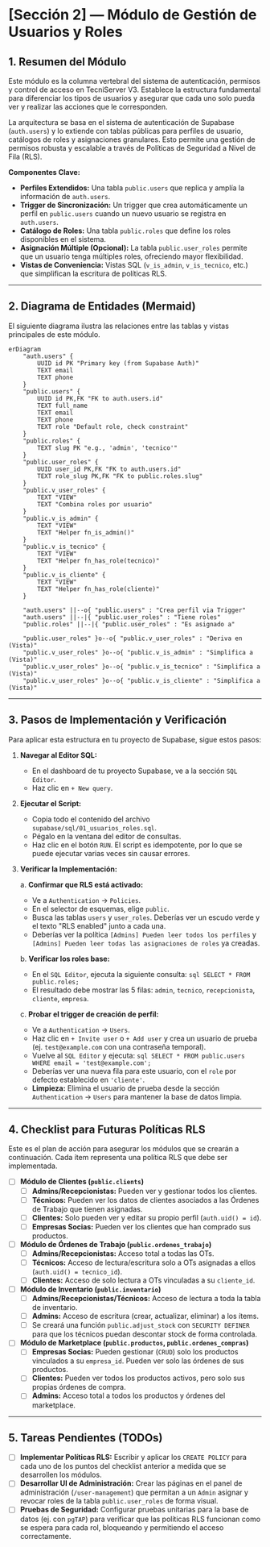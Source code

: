 # [Sección 2] — Módulo de Gestión de Usuarios y Roles

## 1. Resumen del Módulo

Este módulo es la columna vertebral del sistema de autenticación, permisos y control de acceso en TecniServer V3. Establece la estructura fundamental para diferenciar los tipos de usuarios y asegurar que cada uno solo pueda ver y realizar las acciones que le corresponden.

La arquitectura se basa en el sistema de autenticación de Supabase (`auth.users`) y lo extiende con tablas públicas para perfiles de usuario, catálogos de roles y asignaciones granulares. Esto permite una gestión de permisos robusta y escalable a través de Políticas de Seguridad a Nivel de Fila (RLS).

**Componentes Clave:**
- **Perfiles Extendidos:** Una tabla `public.users` que replica y amplía la información de `auth.users`.
- **Trigger de Sincronización:** Un trigger que crea automáticamente un perfil en `public.users` cuando un nuevo usuario se registra en `auth.users`.
- **Catálogo de Roles:** Una tabla `public.roles` que define los roles disponibles en el sistema.
- **Asignación Múltiple (Opcional):** La tabla `public.user_roles` permite que un usuario tenga múltiples roles, ofreciendo mayor flexibilidad.
- **Vistas de Conveniencia:** Vistas SQL (`v_is_admin`, `v_is_tecnico`, etc.) que simplifican la escritura de políticas RLS.

---

## 2. Diagrama de Entidades (Mermaid)

El siguiente diagrama ilustra las relaciones entre las tablas y vistas principales de este módulo.

```mermaid
erDiagram
    "auth.users" {
        UUID id PK "Primary key (from Supabase Auth)"
        TEXT email
        TEXT phone
    }
    "public.users" {
        UUID id PK,FK "FK to auth.users.id"
        TEXT full_name
        TEXT email
        TEXT phone
        TEXT role "Default role, check constraint"
    }
    "public.roles" {
        TEXT slug PK "e.g., 'admin', 'tecnico'"
    }
    "public.user_roles" {
        UUID user_id PK,FK "FK to auth.users.id"
        TEXT role_slug PK,FK "FK to public.roles.slug"
    }
    "public.v_user_roles" {
        TEXT "VIEW"
        TEXT "Combina roles por usuario"
    }
    "public.v_is_admin" {
        TEXT "VIEW"
        TEXT "Helper fn_is_admin()"
    }
    "public.v_is_tecnico" {
        TEXT "VIEW"
        TEXT "Helper fn_has_role(tecnico)"
    }
    "public.v_is_cliente" {
        TEXT "VIEW"
        TEXT "Helper fn_has_role(cliente)"
    }

    "auth.users" ||--o{ "public.users" : "Crea perfil via Trigger"
    "auth.users" ||--|{ "public.user_roles" : "Tiene roles"
    "public.roles" ||--|{ "public.user_roles" : "Es asignado a"

    "public.user_roles" }o--o{ "public.v_user_roles" : "Deriva en (Vista)"
    "public.v_user_roles" }o--o{ "public.v_is_admin" : "Simplifica a (Vista)"
    "public.v_user_roles" }o--o{ "public.v_is_tecnico" : "Simplifica a (Vista)"
    "public.v_user_roles" }o--o{ "public.v_is_cliente" : "Simplifica a (Vista)"

```

---

## 3. Pasos de Implementación y Verificación

Para aplicar esta estructura en tu proyecto de Supabase, sigue estos pasos:

1.  **Navegar al Editor SQL:**
    -   En el dashboard de tu proyecto Supabase, ve a la sección `SQL Editor`.
    -   Haz clic en `+ New query`.

2.  **Ejecutar el Script:**
    -   Copia todo el contenido del archivo `supabase/sql/01_usuarios_roles.sql`.
    -   Pégalo en la ventana del editor de consultas.
    -   Haz clic en el botón `RUN`. El script es idempotente, por lo que se puede ejecutar varias veces sin causar errores.

3.  **Verificar la Implementación:**

    a. **Confirmar que RLS está activado:**
       -   Ve a `Authentication` -> `Policies`.
       -   En el selector de esquemas, elige `public`.
       -   Busca las tablas `users` y `user_roles`. Deberías ver un escudo verde y el texto "RLS enabled" junto a cada una.
       -   Deberías ver la política `[Admins] Pueden leer todos los perfiles` y `[Admins] Pueden leer todas las asignaciones de roles` ya creadas.

    b. **Verificar los roles base:**
       -   En el `SQL Editor`, ejecuta la siguiente consulta:
         ```sql
         SELECT * FROM public.roles;
         ```
       -   El resultado debe mostrar las 5 filas: `admin`, `tecnico`, `recepcionista`, `cliente`, `empresa`.

    c. **Probar el trigger de creación de perfil:**
       -   Ve a `Authentication` -> `Users`.
       -   Haz clic en `+ Invite user` o `+ Add user` y crea un usuario de prueba (ej. `test@example.com` con una contraseña temporal).
       -   Vuelve al `SQL Editor` y ejecuta:
         ```sql
         SELECT * FROM public.users WHERE email = 'test@example.com';
         ```
       -   Deberías ver una nueva fila para este usuario, con el `role` por defecto establecido en `'cliente'`.
       -   **Limpieza:** Elimina el usuario de prueba desde la sección `Authentication` -> `Users` para mantener la base de datos limpia.

---

## 4. Checklist para Futuras Políticas RLS

Este es el plan de acción para asegurar los módulos que se crearán a continuación. Cada ítem representa una política RLS que debe ser implementada.

-   [ ] **Módulo de Clientes (`public.clients`)**
    -   [ ] **Admins/Recepcionistas:** Pueden ver y gestionar todos los clientes.
    -   [ ] **Técnicos:** Pueden ver los datos de clientes asociados a las Órdenes de Trabajo que tienen asignadas.
    -   [ ] **Clientes:** Solo pueden ver y editar su propio perfil (`auth.uid() = id`).
    -   [ ] **Empresas Socias:** Pueden ver los clientes que han comprado sus productos.

-   [ ] **Módulo de Órdenes de Trabajo (`public.ordenes_trabajo`)**
    -   [ ] **Admins/Recepcionistas:** Acceso total a todas las OTs.
    -   [ ] **Técnicos:** Acceso de lectura/escritura solo a OTs asignadas a ellos (`auth.uid() = tecnico_id`).
    -   [ ] **Clientes:** Acceso de solo lectura a OTs vinculadas a su `cliente_id`.

-   [ ] **Módulo de Inventario (`public.inventario`)**
    -   [ ] **Admins/Recepcionistas/Técnicos:** Acceso de lectura a toda la tabla de inventario.
    -   [ ] **Admins:** Acceso de escritura (crear, actualizar, eliminar) a los ítems.
    -   [ ] Se creará una función `public.adjust_stock` con `SECURITY DEFINER` para que los técnicos puedan descontar stock de forma controlada.

-   [ ] **Módulo de Marketplace (`public.productos`, `public.ordenes_compras`)**
    -   [ ] **Empresas Socias:** Pueden gestionar (`CRUD`) solo los productos vinculados a su `empresa_id`. Pueden ver solo las órdenes de sus productos.
    -   [ ] **Clientes:** Pueden ver todos los productos activos, pero solo sus propias órdenes de compra.
    -   [ ] **Admins:** Acceso total a todos los productos y órdenes del marketplace.

---

## 5. Tareas Pendientes (TODOs)

-   [ ] **Implementar Políticas RLS:** Escribir y aplicar los `CREATE POLICY` para cada uno de los puntos del checklist anterior a medida que se desarrollen los módulos.
-   [ ] **Desarrollar UI de Administración:** Crear las páginas en el panel de administración (`/user-management`) que permitan a un `Admin` asignar y revocar roles de la tabla `public.user_roles` de forma visual.
-   [ ] **Pruebas de Seguridad:** Configurar pruebas unitarias para la base de datos (ej. con `pgTAP`) para verificar que las políticas RLS funcionan como se espera para cada rol, bloqueando y permitiendo el acceso correctamente.
